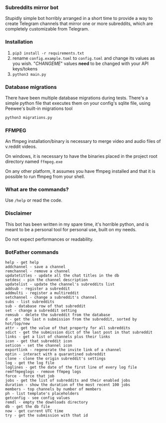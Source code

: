 ### Subreddits mirror bot

Stupidly simple bot horribly arranged in a short time to provide a way to create Telegram channels that mirror one or more subreddits, which are completely customizable from Telegram.

### Installation

1. `pip3 install -r requirements.txt`
2. rename `config.example.toml` to `config.toml` and change its values as you wish. "_CHANGEME_" values **need** to be changed with your API keys/tokens
3. `python3 main.py`


### Database migrations

There have been multiple database migrations during tests.
There's a simple python file that executes them on your config's sqlite file, using Peewee's built-in migrations tool

```bash
python3 migrations.py
```

### FFMPEG

An ffmpeg installation/binary is necessary to merge video and audio files of v.reddit videos.

On windows, it is necessary to have the binaries placed in the project root directory named `ffmpeg.exe`

On any other platform, it assumes you have ffmpeg installed and that it is possible to run ffmpeg from your shell.

### What are the commands?

Use `/help` or read the code.

### Disclaimer

This bot has been written in my spare time, it's horrible python, and is meant to be a personal tool for personal use, built on my needs.

Do not expect performances or readability.

### BotFather commands

```
help - get help
addchannel - save a channel
remchannel - remove a channel
updatetitles - update all the chat titles in the db
setdesc - pin the channel description
updatelist - update the channel's subreddits list
addsub - register a subreddit
addmulti - register a multireddit
setchannel - change a subreddit's channel
subs - list subreddits
sub - database row of that subreddit
set - change a subreddit setting
remsub - delete the subreddit from the database
d - get the last n submission from the subreddit, sorted by hot/top/new
attr - get the value of that property for all subreddits
sdict - get the submission dict of the last post in that subreddit
links - get a list of channels plus their links
icon - get that subreddit icon
seticon - set the channel icon
exportlink - regenerate the invite link of a channel
optin - interact with a quarantined subreddit
clone - clone the origin subreddit's settings
log - get the log file
loglines - get the date of the first line of every log file
remffmpeglogs - remove ffmpeg logs
force - force that job
jobs - get the list of subreddits and their enabled jobs
duration - show the duration of the most recent 100 jobs
members - top channels by number of members
ph - list template's placeholders
getconfig - see config values
remdl - empty the downloads directory
db - get the db file
now - get current UTC time
try - get the submission with that id
```